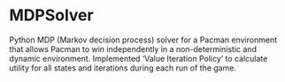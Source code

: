 # MDPSolver
Python MDP (Markov decision process) solver for a Pacman environment that allows Pacman to win independently in a non-deterministic and dynamic environment. Implemented ‘Value Iteration Policy’ to calculate utility for all states and iterations during each run of the game.
